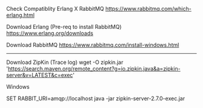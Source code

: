 

Check Compatiblity Erlang X RabbitMQ
https://www.rabbitmq.com/which-erlang.html


Download Erlang (Pre-req to install RabbitMQ)
https://www.erlang.org/downloads


Download RabbitMQ
https://www.rabbitmq.com/install-windows.html


--------------

Download ZipKin (Trace log)
wget -O zipkin.jar 'https://search.maven.org/remote_content?g=io.zipkin.java&a=zipkin-server&v=LATEST&c=exec'

Windows

SET RABBIT_URI=amqp://localhost
java -jar zipkin-server-2.7.0-exec.jar
